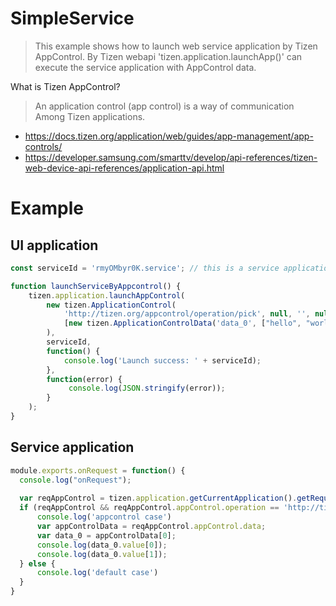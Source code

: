 # SimpleService

> This example shows how to launch web service application by Tizen AppControl.
By Tizen webapi 'tizen.application.launchApp()' can execute the service application with AppControl data.

What is Tizen AppControl?
> An application control (app control) is a way of communication Among Tizen applications.
- https://docs.tizen.org/application/web/guides/app-management/app-controls/
- https://developer.samsung.com/smarttv/develop/api-references/tizen-web-device-api-references/application-api.html

# Example

## UI application
```javascript
const serviceId = 'rmyOMbyr0K.service'; // this is a service application ID of config.xml

function launchServiceByAppcontrol() {
    tizen.application.launchAppControl(
        new tizen.ApplicationControl(
            'http://tizen.org/appcontrol/operation/pick', null, '', null,
            [new tizen.ApplicationControlData('data_0', ["hello", "world"])]
        ),
        serviceId,
        function() {
            console.log('Launch success: ' + serviceId);
        },
        function(error) {
             console.log(JSON.stringify(error));
        }
    );
}
```

## Service application
```javascript
module.exports.onRequest = function() {
  console.log("onRequest");
  
  var reqAppControl = tizen.application.getCurrentApplication().getRequestedAppControl();
  if (reqAppControl && reqAppControl.appControl.operation == 'http://tizen.org/appcontrol/operation/pick') {
	  console.log('appcontrol case')
      var appControlData = reqAppControl.appControl.data;
      var data_0 = appControlData[0];
      console.log(data_0.value[0]);
      console.log(data_0.value[1]);
  } else {
      console.log('default case')
  }
}

```
